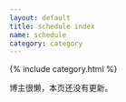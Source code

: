 ```yaml
---
layout: default
title: schedule index
name: schedule
category: category
---
```

{% include category.html %}

博主很懒，本页还没有更新。
